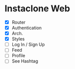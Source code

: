 # Instaclone Web

- [x] Router
- [x] Authentication
- [x] Arch.
- [x] Styles
- [ ] Log In / Sign Up
- [ ] Feed
- [ ] Profile
- [ ] See Hashtag